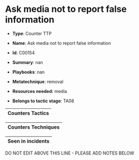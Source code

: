 # Ask media not to report false information

* **Type**: Counter TTP

* **Name**: Ask media not to report false information

* **Id**: C00154

* **Summary**: nan

* **Playbooks**: nan

* **Metatechnique**: removal

* **Resources needed:** media

* **Belongs to tactic stage**: TA08


| Counters Tactics |
| ---------------- |



| Counters Techniques |
| ------------------- |



| Seen in incidents |
| ----------------- |

DO NOT EDIT ABOVE THIS LINE - PLEASE ADD NOTES BELOW